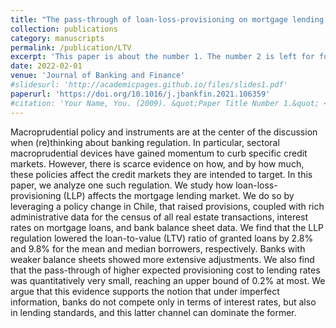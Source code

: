 ```yaml
---
title: "The pass-through of loan-loss-provisioning on mortgage lending: Evidence from a regulatory change"
collection: publications
category: manuscripts
permalink: /publication/LTV
excerpt: 'This paper is about the number 1. The number 2 is left for future work.'
date: 2022-02-01
venue: 'Journal of Banking and Finance'
#slidesurl: 'http://academicpages.github.io/files/slides1.pdf'
paperurl: 'https://doi.org/10.1016/j.jbankfin.2021.106359'
#citation: 'Your Name, You. (2009). &quot;Paper Title Number 1.&quot; <i>Journal 1</i>. 1(1).'
---
```


Macroprudential policy and instruments are at the center of the discussion when (re)thinking about banking regulation. In particular, sectoral macroprudential devices have gained momentum to curb specific credit markets. However, there is scarce evidence on how, and by how much, these policies affect the credit markets they are intended to target. In this paper, we analyze one such regulation. We study how loan-loss-provisioning (LLP) affects the mortgage lending market. We do so by leveraging a policy change in Chile, that raised provisions, coupled with rich administrative data for the census of all real estate transactions, interest rates on mortgage loans, and bank balance sheet data. We find that the LLP regulation lowered the loan-to-value (LTV) ratio of granted loans by 2.8% and 9.8% for the mean and median borrowers, respectively. Banks with weaker balance sheets showed more extensive adjustments. We also find that the pass-through of higher expected provisioning cost to lending rates was quantitatively very small, reaching an upper bound of 0.2% at most. We argue that this evidence supports the notion that under imperfect information, banks do not compete only in terms of interest rates, but also in lending standards, and this latter channel can dominate the former.